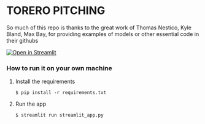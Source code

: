 # TORERO PITCHING

So much of this repo is thanks to the great work of Thomas Nestico, Kyle Bland, Max Bay, for providing examples of models or other essential code in their githubs

[![Open in Streamlit](https://static.streamlit.io/badges/streamlit_badge_black_white.svg)](https://blank-app-template.streamlit.app/)

### How to run it on your own machine

1. Install the requirements

   ```
   $ pip install -r requirements.txt
   ```

2. Run the app

   ```
   $ streamlit run streamlit_app.py
   ```
